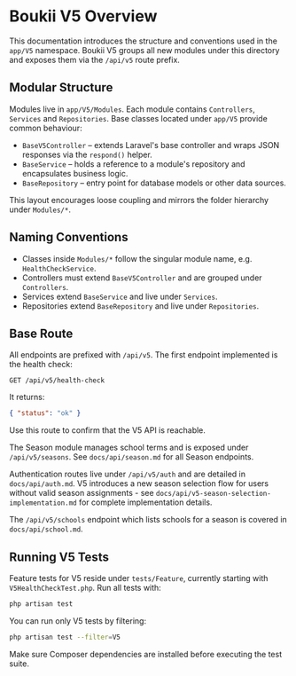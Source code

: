 # Boukii V5 Overview

This documentation introduces the structure and conventions used in the `app/V5` namespace. Boukii V5 groups all new modules under this directory and exposes them via the `/api/v5` route prefix.

## Modular Structure

Modules live in `app/V5/Modules`. Each module contains `Controllers`, `Services` and `Repositories`. Base classes located under `app/V5` provide common behaviour:

- `BaseV5Controller` – extends Laravel's base controller and wraps JSON responses via the `respond()` helper.
- `BaseService` – holds a reference to a module's repository and encapsulates business logic.
- `BaseRepository` – entry point for database models or other data sources.

This layout encourages loose coupling and mirrors the folder hierarchy under `Modules/*`.

## Naming Conventions

- Classes inside `Modules/*` follow the singular module name, e.g. `HealthCheckService`.
- Controllers must extend `BaseV5Controller` and are grouped under `Controllers`.
- Services extend `BaseService` and live under `Services`.
- Repositories extend `BaseRepository` and live under `Repositories`.

## Base Route

All endpoints are prefixed with `/api/v5`. The first endpoint implemented is the health check:

```http
GET /api/v5/health-check
```

It returns:

```json
{ "status": "ok" }
```

Use this route to confirm that the V5 API is reachable.

The Season module manages school terms and is exposed under `/api/v5/seasons`. See `docs/api/season.md` for all Season endpoints.

Authentication routes live under `/api/v5/auth` and are detailed in `docs/api/auth.md`. V5 introduces a new season selection flow for users without valid season assignments - see `docs/api/v5-season-selection-implementation.md` for complete implementation details.

The `/api/v5/schools` endpoint which lists schools for a season is covered in `docs/api/school.md`.
## Running V5 Tests

Feature tests for V5 reside under `tests/Feature`, currently starting with `V5HealthCheckTest.php`. Run all tests with:

```bash
php artisan test
```

You can run only V5 tests by filtering:

```bash
php artisan test --filter=V5
```

Make sure Composer dependencies are installed before executing the test suite.
